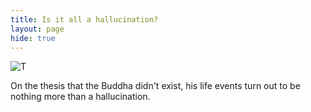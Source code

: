 ```yaml
---
title: Is it all a hallucination?
layout: page
hide: true
---
```

<span class="image left"><img src="{{ 'assets/images/deep-death-of-buddha.jpg' | relative_url }}" alt="T" /></span>

On the thesis that the Buddha didn't exist, his life events turn out to be nothing more than a hallucination.
